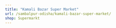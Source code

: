 ```yaml
---
title: "Kamali Bazar Super Market"
url: /sambalpur-odisha/kamali-bazar-super-market/
shop: Supermarkt
---
```

